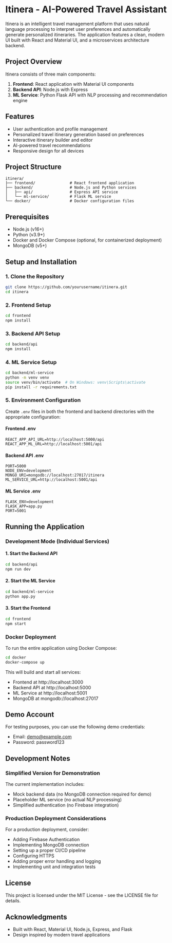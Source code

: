 # Itinera - AI-Powered Travel Assistant

Itinera is an intelligent travel management platform that uses natural language processing to interpret user preferences and automatically generate personalized itineraries. The application features a clean, modern UI built with React and Material UI, and a microservices architecture backend.

## Project Overview

Itinera consists of three main components:

1. **Frontend**: React application with Material UI components
2. **Backend API**: Node.js with Express
3. **ML Service**: Python Flask API with NLP processing and recommendation engine

## Features

- User authentication and profile management
- Personalized travel itinerary generation based on preferences
- Interactive itinerary builder and editor
- AI-powered travel recommendations
- Responsive design for all devices

## Project Structure

```
itinera/
├── frontend/               # React frontend application
├── backend/                # Node.js and Python services
│   ├── api/                # Express API service
│   └── ml-service/         # Flask ML service
└── docker/                 # Docker configuration files
```

## Prerequisites

- Node.js (v16+)
- Python (v3.9+)
- Docker and Docker Compose (optional, for containerized deployment)
- MongoDB (v5+)

## Setup and Installation

### 1. Clone the Repository

```bash
git clone https://github.com/yourusername/itinera.git
cd itinera
```

### 2. Frontend Setup

```bash
cd frontend
npm install
```

### 3. Backend API Setup

```bash
cd backend/api
npm install
```

### 4. ML Service Setup

```bash
cd backend/ml-service
python -m venv venv
source venv/bin/activate  # On Windows: venv\Scripts\activate
pip install -r requirements.txt
```

### 5. Environment Configuration

Create `.env` files in both the frontend and backend directories with the appropriate configuration:

#### Frontend .env
```
REACT_APP_API_URL=http://localhost:5000/api
REACT_APP_ML_URL=http://localhost:5001/api
```

#### Backend API .env
```
PORT=5000
NODE_ENV=development
MONGO_URI=mongodb://localhost:27017/itinera
ML_SERVICE_URL=http://localhost:5001/api
```

#### ML Service .env
```
FLASK_ENV=development
FLASK_APP=app.py
PORT=5001
```

## Running the Application

### Development Mode (Individual Services)

#### 1. Start the Backend API
```bash
cd backend/api
npm run dev
```

#### 2. Start the ML Service
```bash
cd backend/ml-service
python app.py
```

#### 3. Start the Frontend
```bash
cd frontend
npm start
```

### Docker Deployment

To run the entire application using Docker Compose:

```bash
cd docker
docker-compose up
```

This will build and start all services:
- Frontend at http://localhost:3000
- Backend API at http://localhost:5000
- ML Service at http://localhost:5001
- MongoDB at mongodb://localhost:27017

## Demo Account

For testing purposes, you can use the following demo credentials:

- Email: demo@example.com
- Password: password123

## Development Notes

### Simplified Version for Demonstration

The current implementation includes:
- Mock backend data (no MongoDB connection required for demo)
- Placeholder ML service (no actual NLP processing)
- Simplified authentication (no Firebase integration)

### Production Deployment Considerations

For a production deployment, consider:
- Adding Firebase Authentication
- Implementing MongoDB connection
- Setting up a proper CI/CD pipeline
- Configuring HTTPS
- Adding proper error handling and logging
- Implementing unit and integration tests

## License

This project is licensed under the MIT License - see the LICENSE file for details.

## Acknowledgments

- Built with React, Material UI, Node.js, Express, and Flask
- Design inspired by modern travel applications